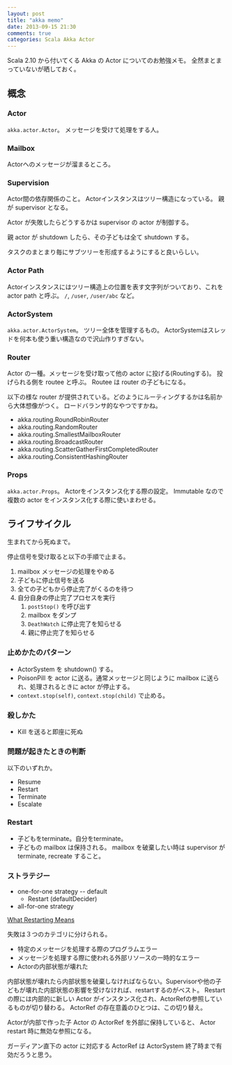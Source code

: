 ```yaml
---
layout: post
title: "akka memo"
date: 2013-09-15 21:30
comments: true
categories: Scala Akka Actor
---
```


Scala 2.10 から付いてくる Akka の Actor についてのお勉強メモ。
全然まとまっていないが晒しておく。

<!-- more -->

## 概念

### Actor

`akka.actor.Actor`。
メッセージを受けて処理をする人。

### Mailbox

Actorへのメッセージが溜まるところ。

### Supervision

Actor間の依存関係のこと。
Actorインスタンスはツリー構造になっている。
親が supervisor となる。

Actor が失敗したらどうするかは supervisor の actor が制御する。

親 actor が shutdown したら、その子どもは全て shutdown する。

タスクのまとまり毎にサブツリーを形成するようにすると良いらしい。

### Actor Path

Actorインスタンスにはツリー構造上の位置を表す文字列がついており、これを actor path と呼ぶ。
`/`, `/user`, `/user/abc` など。

### ActorSystem

`akka.actor.ActorSystem`。
ツリー全体を管理するもの。
ActorSystemはスレッドを何本も使う重い構造なので沢山作りすぎない。

### Router

Actor の一種。メッセージを受け取って他の actor に投げる(Routingする)。
投げられる側を routee と呼ぶ。
Routee は router の子どもになる。

以下の様な router が提供されている。どのようにルーティングするかは名前から大体想像がつく。
ロードバランサ的なやつですかね。

* akka.routing.RoundRobinRouter
* akka.routing.RandomRouter
* akka.routing.SmallestMailboxRouter
* akka.routing.BroadcastRouter
* akka.routing.ScatterGatherFirstCompletedRouter
* akka.routing.ConsistentHashingRouter


### Props

`akka.actor.Props`。
Actorをインスタンス化する際の設定。
Immutable なので複数の actor をインスタンス化する際に使いまわせる。

## ライフサイクル

生まれてから死ぬまで。

停止信号を受け取ると以下の手順で止まる。

1. mailbox メッセージの処理をやめる
2. 子どもに停止信号を送る
3. 全ての子どもから停止完了がくるのを待つ
4. 自分自身の停止完了プロセスを実行
    1. `postStop()` を呼び出す
    2. mailbox をダンプ
    3. `DeathWatch` に停止完了を知らせる
    4. 親に停止完了を知らせる

### 止めかたのパターン

* ActorSystem を shutdown() する。
* PoisonPill を actor に送る。通常メッセージと同じように mailbox に送られ、処理されるときに actor が停止する。
* `context.stop(self)`, `context.stop(child)` で止める。

### 殺しかた

* Kill を送ると即座に死ぬ


### 問題が起きたときの判断

以下のいずれか。

* Resume
* Restart
* Terminate
* Escalate

### Restart

* 子どもをterminate。自分をterminate。
* 子どもの mailbox は保持される。 mailbox を破棄したい時は supervisor が terminate, recreate すること。

### ストラテジー

* one-for-one strategy -- default
    * Restart (defaultDecider)
* all-for-one strategy 

[What Restarting Means](http://doc.akka.io/docs/akka/snapshot/general/supervision.html#supervision-restart)

失敗は３つのカテゴリに分けられる。

* 特定のメッセージを処理する際のプログラムエラー
* メッセージを処理する際に使われる外部リソースの一時的なエラー
* Actorの内部状態が壊れた

内部状態が壊れたら内部状態を破棄しなければならない。Supervisorや他の子どもが壊れた内部状態の影響を受けなければ、restartするのがベスト。
Restartの際には内部的に新しい Actor がインスタンス化され、ActorRefの参照しているものが切り替わる。
ActorRef の存在意義のひとつは、この切り替え。

Actorが内部で作った子 Actor の ActorRef を外部に保持していると、
Actor restart 時に無効な参照になる。

ガーディアン直下の actor に対応する ActorRef は ActorSystem 終了時まで有効だろうと思う。
